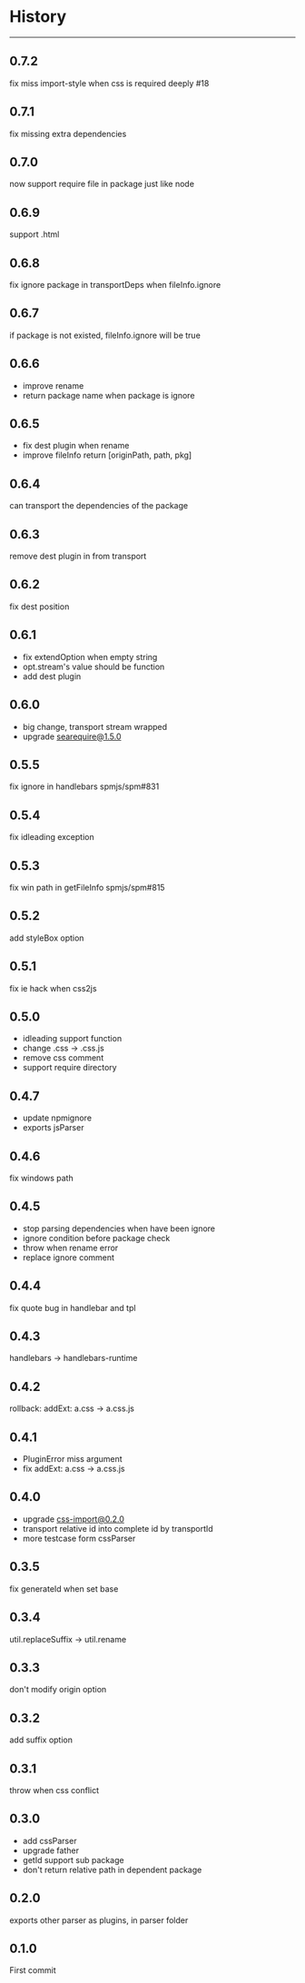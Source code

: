 # History

---

## 0.7.2

fix miss import-style when css is required deeply #18

## 0.7.1

fix missing extra dependencies

## 0.7.0

now support require file in package just like node

## 0.6.9

support .html

## 0.6.8

fix ignore package in transportDeps when fileInfo.ignore

## 0.6.7

if package is not existed, fileInfo.ignore will be true 

## 0.6.6

- improve rename
- return package name when package is ignore

## 0.6.5

- fix dest plugin when rename
- improve fileInfo return [originPath, path, pkg]

## 0.6.4

can transport the dependencies of the package

## 0.6.3

remove dest plugin in from transport

## 0.6.2

fix dest position

## 0.6.1

- fix extendOption when empty string
- opt.stream's value should be function
- add dest plugin

## 0.6.0

- big change, transport stream wrapped
- upgrade searequire@1.5.0

## 0.5.5

fix ignore in handlebars spmjs/spm#831

## 0.5.4

fix idleading exception

## 0.5.3

fix win path in getFileInfo spmjs/spm#815

## 0.5.2

add styleBox option

## 0.5.1

fix ie hack when css2js

## 0.5.0

- idleading support function
- change .css -> .css.js
- remove css comment
- support require directory

## 0.4.7

- update npmignore
- exports jsParser

## 0.4.6

fix windows path

## 0.4.5

- stop parsing dependencies when have been ignore
- ignore condition before package check
- throw when rename error
- replace ignore comment

## 0.4.4

fix quote bug in handlebar and tpl

## 0.4.3

handlebars -> handlebars-runtime

## 0.4.2

rollback: addExt: a.css -> a.css.js

## 0.4.1

- PluginError miss argument
- fix addExt: a.css -> a.css.js

## 0.4.0

- upgrade css-import@0.2.0
- transport relative id into complete id by transportId
- more testcase form cssParser

## 0.3.5

fix generateId when set base

## 0.3.4

util.replaceSuffix -> util.rename

## 0.3.3

don't modify origin option

## 0.3.2

add suffix option

## 0.3.1

throw when css conflict

## 0.3.0

- add cssParser
- upgrade father
- getId support sub package
- don't return relative path in dependent package

## 0.2.0

exports other parser as plugins, in parser folder

## 0.1.0

First commit
